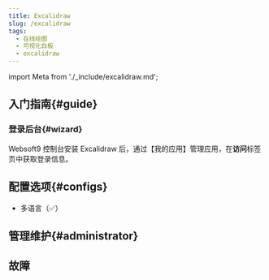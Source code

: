 ```yaml
---
title: Excalidraw
slug: /excalidraw
tags:
  - 在线绘图
  - 可视化白板
  - excalidraw
---
```


import Meta from './_include/excalidraw.md';

<Meta name="meta" />

## 入门指南{#guide}

### 登录后台{#wizard}

Websoft9 控制台安装 Excalidraw 后，通过【我的应用】管理应用，在**访问**标签页中获取登录信息。  


## 配置选项{#configs}

- 多语言（✅）

## 管理维护{#administrator}

## 故障